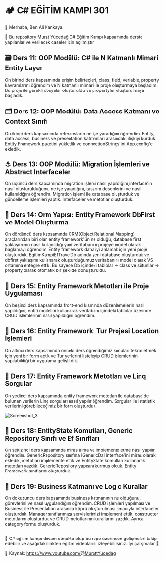 # 🏕️ C# EĞİTİM KAMPI 301

👋 Merhaba, Ben Ali Kankaya.

🌱 Bu repository Murat Yücedağ C# Eğitim Kampı kapsamında derste yapılanlar ve verilecek caseler için açılmıştır.

## 🗃️ Ders 11: OOP Modülü: C# ile N Katmanlı Mimari Entity Layer
On birinci ders kapsamında erişim belirteçleri, class, field, veriable, property kavramlarını öğrendim ve N katmanlı mimari ile proje oluşturmaya başladım. Bu proje ile gerekli dosyalar oluşturuldu ve propertyler oluşturulmaya başladık.

## 🗂️ Ders 12: OOP Modülü: Data Access Katmanı ve Context Sınıfı
On ikinci ders kapsamında referansların ne işe yaradığını öğrendim. Entity, data access, business ve presentation katmanları arasındaki ilişkiyi kurduk. Entity Framework paketini yükledik ve connectionStrings'ini App.config'e ekledik.

## ⚓ Ders 13: OOP Modülü: Migration İşlemleri ve Abstract Interfaceler
On üçüncü ders kapsamında migration işlemi nasıl yapıldığını,interface'in nasıl oluşturulduğunu, ne işe yaradığını, tasarım desenlerini ve nasıl kullanıldığını öğrendim. Migration işlemi ile database oluşturduk ve güncelleme işlemleri yaptık. Interfaceler ve metotlar oluşturduk.

## 🧭 Ders 14: Orm Yapısı: Entity Framework DbFirst ve Model Oluşturma
On dördüncü ders kapsamında ORM(Object Relational Mapping) araçlarından biri olan entity framework'ün ne olduğu, database first yaklaşımının nasıl kullanıldığı yani veritabanını projeye model olarak bağlamayı öğrendim. Entity framework daha iyi anlamak için yeni proje oluşturduk, EgitimKampiEfTravelDb adında yeni database oluşturduk ve dbfirst yaklaşımı kullanarak oluşturduğumuz veritabanını model olarak VS ortamına entegre ettik. Bu sayede Db içindeki tablolar -> class ve sütunlar -> property olarak otomatik bir şekilde dönüştürüldü.   

## 🔎 Ders 15: Entity Framework Metotları ile Proje Uygulaması
On beşinci ders kapsamında front-end kısmında düzenlemelerin nasıl yapıldığını, entiti modelini kullanarak veritabanı içindeki tablolar üzerinde CRUD işlemlerinin nasıl yapıldığını öğrendim.

## 🗼 Ders 16: Entity Framework: Tur Projesi Location İşlemleri
On altıncı ders kapsamında önceki ders öğrendiğimiz konuları tekrar etmek için yeni bir form açtık ve Tur yerlerini listeleyip CRUD işlemlerinin yapılabildiği bir uygulama geliştirdik.

## 🔑 Ders 17: Entity Framework Metotları ve Linq Sorgular
On yedinci ders kapsamında entity framework metotları ile database'de bulunan verilerin Linq sorguları nasıl yapılır öğrendim. Sorgular ile istatistik verilerini görebileceğimiz bir form oluşturduk.

![Screenshot_3](https://github.com/user-attachments/assets/2eb41eb2-e69a-4132-ba9d-5a4ce2dbb2c9)

## 🧭 Ders 18: EntityState Komutları, Generic Repository Sınıfı ve Ef Sınıfları
On sekizinci ders kapsamında miras alma ve implemente etme nasıl yapılır öğrendim. GenericRepository sınıfına IGenericDal interface'ini miras olarak ekledik, metotları implemente ettik ve EntityState komutları kullanarak metotları yazdık. GenericRepository yapısını kurmuş olduk. Entity Framework sınıflarını oluşturduk.

## 💎 Ders 19: Business Katmanı ve Logic Kurallar
On dokuzuncu ders kapsamında business katmanının ne olduğunu, görevlerini ve nasıl uygulandığını öğrendim. CRUD işlemleri yapılması ve Business ile Presentation arasında köprü oluşturulması amacıyla interfaceler oluşturduk. Manager sınıflarımıza servislerimizi implement ettik, constructer metotlarını oluşturduk ve CRUD metotlarının kurallarını yazdık. Ayrıca category formu oluşturduk.

##
🔖 C# eğitim kampı devam etmekte olup bu repo üzerinden gelişmeleri takip edebilir ve aşağıdaki linkten eğitim videolarını izleyebilirsiniz. İyi çalışmalar 🎉

📙 Kaynak: https://www.youtube.com/@MurattYucedag